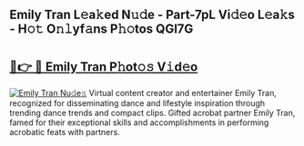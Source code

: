 ## Emily Tran L𝚎a𝚔ed N𝚞𝚍e - Part-7pL Vi𝚍𝚎o L𝚎a𝚔s - H𝚘𝚝 O𝚗𝚕yf𝚊ns P𝚑𝚘tos QGl7G

# <h2><a href="http://kf25tqr.oniu.top/?m=Emily+Tran">🔗👉 🔴 Emily Tran P𝚑ot𝚘𝚜 V𝚒d𝚎o</a></h2>

[![Emily Tran Nu𝚍e𝚜](https://i.imgur.com/0qMVB7G.gif)](http://kf25tqr.oniu.top/?m=Emily+Tran)
Virtual content creator and entertainer Emily Tran, recognized for disseminating dance and lifestyle inspiration through trending dance trends and compact clips. Gifted acrobat partner Emily Tran, famed for their exceptional skills and accomplishments in performing acrobatic feats with partners.  
